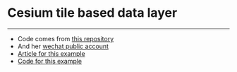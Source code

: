 # Cesium tile based data layer
-------------
* Code comes from [this repository](https://github.com/YanzheZhang/Cesium.HPUZYZ.Demo)
* And her [wechat public account ](https://mp.weixin.qq.com/s?__biz=MzU1ODcyMjEwOA==&mid=2247484268&idx=1&sn=861480d7108f70a2fd16000df4df2db1&chksm=fc237e3fcb54f72904a9cd57a3c2bf325e30a00de614ec3145dcb1f0310e7c0f9362d4f00742&token=1964897234&lang=zh_CN#rd)
* [Article for this example](https://mp.weixin.qq.com/s?__biz=MzU1ODcyMjEwOA==&mid=2247483892&idx=2&sn=aa524545315feef23b088f8abb6db5ee&chksm=fc237ca7cb54f5b15ca0448cf6c06470498fc2674e7cb70839d2140e9475bc3758cade5b8fcf&token=1964897234&lang=zh_CN#rd)
* [Code for this example](https://github.com/YanzheZhang/Cesium.HPUZYZ.Demo/blob/master/Cesium1.43/MyDemos/Tools-09TileLonlatsImageryProvider.html)